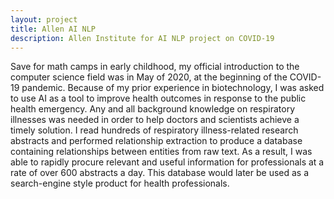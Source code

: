 ```yaml
---
layout: project
title: Allen AI NLP
description: Allen Institute for AI NLP project on COVID-19
---
```


Save for math camps in early childhood, my official introduction to the computer science field was in May of 2020, at the beginning of the COVID-19 pandemic. Because of my prior experience in biotechnology, I was asked to use AI as a tool to improve health outcomes in response to the public health emergency. Any and all background knowledge on respiratory illnesses was needed in order to help doctors and scientists achieve a timely solution.
	I read hundreds of respiratory illness-related research abstracts and performed relationship extraction to produce a database containing relationships between entities from raw text. As a result, I was able to rapidly procure relevant and useful information for professionals at a rate of over 600 abstracts a day. This database would later be used as a search-engine style product for health professionals.
